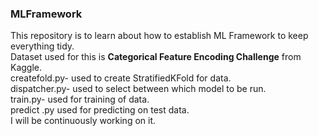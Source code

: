 ### MLFramework
This repository is to learn about how to establish ML Framework to keep everything tidy.<br>
Dataset used for this is <b>Categorical Feature Encoding Challenge</b> from Kaggle.<br>
createfold.py- used to create StratifiedKFold for data.<br>
dispatcher.py- used to select between which model to be run.<br>
train.py- used for training of data.<br>
predict .py used for predicting on test data.<br>
I will be continuously working on it.<br>
